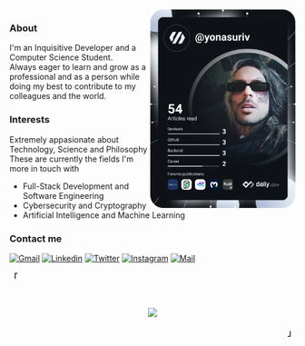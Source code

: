 <!-- Dev Card -->
<!-- https://api.daily.dev/get?r=yonasuriv // Referral Code for DailyDev (Under Construction) -->
<a href="https://www.yonasuriv.com" target="_blank">
    <img
      width="256"
      align="right"
      src="https://github.com/yonasuriv/yonasuriv/blob/main/devcard.svg"
      alt="Jonathan Di Rico (yonasuriv) Developer Card"
    />
  </a>
</div>
<!-- About -->

### About
I'm an Inquisitive Developer and a Computer Science Student.   
Always eager to learn and grow as a professional and as a person while doing my best to contribute to my colleagues and the world.

### Interests
Extremely appasionate about Technology, Science and Philosophy
These are currently the fields I'm more in touch with
- Full-Stack Development and Software Engineering
- Cybersecurity and Cryptography 
- Artificial Intelligence and Machine Learning


<!-- Contact -->
### Contact me 
   [![Gmail](https://img.shields.io/badge/website-0A0A0A?style=for-the-badge&logo=dev.to&logoColor=white)](https://www.yonasuriv.com) [![Linkedin](https://img.shields.io/badge/LinkedIn-0077B5?style=for-the-badge&logo=linkedin&logoColor=white)](https://www.linkedin.com/in/yonadirico) [![Twitter](	https://img.shields.io/badge/Twitter-1DA1F2?style=for-the-badge&logo=twitter&logoColor=white)](https://twitter.com/yonasuriv) [![Instagram](https://img.shields.io/badge/Instagram-E4405F?style=for-the-badge&logo=instagram&logoColor=white)](https://www.instagram.com/yonadirico/) [![Mail](https://img.shields.io/badge/Email-8B89CC?style=for-the-badge&logo=protonmail&logoColor=white)](mailto:dev@yonasuriv.com) 

<!-- Typing SVG -->
<p align="left"><strong><samp>「</samp></strong></p>
   <br>
   <p align="center">
          <image src="https://readme-typing-svg.herokuapp.com?color=3F898D&lines=Are+you+a+one+or+a+zero%3F">
              </p>
    <p align="right"><strong><samp>」</samp></strong></p>
<!--

I'm a **Software Engineer** and **Cybersecurity** Student inspired by curiosity, that's what drives me.

I'm extremely passionate about technology and the future, in the constant search for **creativity** and **innovation**, <br>under the foundations of **privacy** and **freedom**.

Always eager to learn, and grow as a professional and as a person while doing my best to contribute to the world and to my colleagues.


- 🧑‍🔬 I’m currently studying Computer Science at **Danmarks Tekniske Universitet**.
- 📖 Doing courses at **Platzi** and **FreeCodeCamp** and Training on **HackTheBox** and **CodeWars**
- 👯 I love ideas and being part of those who manage to carry them out.

<br>
        <br>
<h3 align="left">Stats</h3>
<p align="center"> <a href=""><img src="https://github-profile-trophy.vercel.app/?username=yonasuriv" alt="yonasuriv" /></a> </p>


<h3 align="left">Connect with me</h3>
<p align="left">
<a href="https://codepen.io/yonasuriv" target="blank"><img align="center" src="https://raw.githubusercontent.com/rahuldkjain/github-profile-readme-generator/master/src/images/icons/Social/codepen.svg" alt="yonasuriv" height="30" width="40" /></a>
<a href="https://dev.to/yonasuriv" target="blank"><img align="center" src="https://raw.githubusercontent.com/rahuldkjain/github-profile-readme-generator/master/src/images/icons/Social/devto.svg" alt="yonasuriv" height="30" width="40" /></a>
<a href="https://twitter.com/yonasuriv" target="blank"><img align="center" src="https://raw.githubusercontent.com/rahuldkjain/github-profile-readme-generator/master/src/images/icons/Social/twitter.svg" alt="yonasuriv" height="30" width="40" /></a>
<a href="https://linkedin.com/in/yonadirico" target="blank"><img align="center" src="https://raw.githubusercontent.com/rahuldkjain/github-profile-readme-generator/master/src/images/icons/Social/linked-in-alt.svg" alt="yonadirico" height="30" width="40" /></a>
<a href="https://stackoverflow.com/users/15966024" target="blank"><img align="center" src="https://raw.githubusercontent.com/rahuldkjain/github-profile-readme-generator/master/src/images/icons/Social/stack-overflow.svg" alt="15966024" height="30" width="40" /></a>
<a href="https://codesandbox.com/yonasuriv" target="blank"><img align="center" src="https://raw.githubusercontent.com/rahuldkjain/github-profile-readme-generator/master/src/images/icons/Social/codesandbox.svg" alt="yonasuriv" height="30" width="40" /></a>
<a href="https://kaggle.com/jonathandirico" target="blank"><img align="center" src="https://raw.githubusercontent.com/rahuldkjain/github-profile-readme-generator/master/src/images/icons/Social/kaggle.svg" alt="jonathandirico" height="30" width="40" /></a>
<a href="https://fb.com/yonadirico" target="blank"><img align="center" src="https://raw.githubusercontent.com/rahuldkjain/github-profile-readme-generator/master/src/images/icons/Social/facebook.svg" alt="yonadirico" height="30" width="40" /></a>
<a href="https://instagram.com/yonadirico" target="blank"><img align="center" src="https://raw.githubusercontent.com/rahuldkjain/github-profile-readme-generator/master/src/images/icons/Social/instagram.svg" alt="yonadirico" height="30" width="40" /></a>
<a href="https://hashnode.com/@yonasuriv" target="blank"><img align="center" src="https://raw.githubusercontent.com/rahuldkjain/github-profile-readme-generator/master/src/images/icons/Social/hashnode.svg" alt="@yonasuriv" height="30" width="40" /></a>
<a href="https://medium.com/yonasuriv" target="blank"><img align="center" src="https://raw.githubusercontent.com/rahuldkjain/github-profile-readme-generator/master/src/images/icons/Social/medium.svg" alt="yonasuriv" height="30" width="40" /></a>
<a href="https://www.codechef.com/users/yonasuriv" target="blank"><img align="center" src="https://cdn.jsdelivr.net/npm/simple-icons@3.1.0/icons/codechef.svg" alt="yonasuriv" height="30" width="40" /></a>
<a href="https://www.hackerrank.com/yonasuriv" target="blank"><img align="center" src="https://raw.githubusercontent.com/rahuldkjain/github-profile-readme-generator/master/src/images/icons/Social/hackerrank.svg" alt="yonasuriv" height="30" width="40" /></a>
<a href="https://www.leetcode.com/yonasuriv" target="blank"><img align="center" src="https://raw.githubusercontent.com/rahuldkjain/github-profile-readme-generator/master/src/images/icons/Social/leet-code.svg" alt="yonasuriv" height="30" width="40" /></a>
<a href="https://www.hackerearth.com/@yonasuriv" target="blank"><img align="center" src="https://raw.githubusercontent.com/rahuldkjain/github-profile-readme-generator/master/src/images/icons/Social/hackerearth.svg" alt="@yonasuriv" height="30" width="40" /></a>
<a href="https://auth.geeksforgeeks.org/user/yonasuriv" target="blank"><img align="center" src="https://raw.githubusercontent.com/rahuldkjain/github-profile-readme-generator/master/src/images/icons/Social/geeks-for-geeks.svg" alt="yonasuriv" height="30" width="40" /></a>
<a href="https://www.topcoder.com/members/yonasuriv" target="blank"><img align="center" src="https://raw.githubusercontent.com/rahuldkjain/github-profile-readme-generator/master/src/images/icons/Social/topcoder.svg" alt="yonasuriv" height="30" width="40" /></a>
<a href="https://discord.gg/P399qrZA" target="blank"><img align="center" src="https://raw.githubusercontent.com/rahuldkjain/github-profile-readme-generator/master/src/images/icons/Social/discord.svg" alt="P399qrZA" height="30" width="40" /></a>
</p>

 
<!-- <h3 align="left">Languages and Tools I currently use or I'm learning</h3>
<p align="left"> <a href="https://angular.io" target="_blank" rel="noreferrer"> <img src="https://angular.io/assets/images/logos/angular/angular.svg" alt="angular" width="40" height="40"/> </a> <a href="https://angular.io" target="_blank" rel="noreferrer"> <img src="https://raw.githubusercontent.com/devicons/devicon/master/icons/angularjs/angularjs-original-wordmark.svg" alt="angularjs" width="40" height="40"/> </a> <a href="https://www.arduino.cc/" target="_blank" rel="noreferrer"> <img src="https://cdn.worldvectorlogo.com/logos/arduino-1.svg" alt="arduino" width="40" height="40"/> </a> <a href="https://aws.amazon.com" target="_blank" rel="noreferrer"> <img src="https://raw.githubusercontent.com/devicons/devicon/master/icons/amazonwebservices/amazonwebservices-original-wordmark.svg" alt="aws" width="40" height="40"/> </a> <a href="https://azure.microsoft.com/en-in/" target="_blank" rel="noreferrer"> <img src="https://www.vectorlogo.zone/logos/microsoft_azure/microsoft_azure-icon.svg" alt="azure" width="40" height="40"/> </a> <a href="https://www.gnu.org/software/bash/" target="_blank" rel="noreferrer"> <img src="https://www.vectorlogo.zone/logos/gnu_bash/gnu_bash-icon.svg" alt="bash" width="40" height="40"/> </a> <a href="https://canvasjs.com" target="_blank" rel="noreferrer"> <img src="https://raw.githubusercontent.com/Hardik0307/Hardik0307/master/assets/canvasjs-charts.svg" alt="canvasjs" width="40" height="40"/> </a> <a href="https://www.w3schools.com/css/" target="_blank" rel="noreferrer"> <img src="https://raw.githubusercontent.com/devicons/devicon/master/icons/css3/css3-original-wordmark.svg" alt="css3" width="40" height="40"/> </a> <a  <a href="https://www.docker.com/" target="_blank" rel="noreferrer"> <img src="https://raw.githubusercontent.com/devicons/devicon/master/icons/docker/docker-original-wordmark.svg" alt="docker" width="40" height="40"/> </a> <a href="https://dotnet.microsoft.com/" target="_blank" rel="noreferrer"> <img src="https://raw.githubusercontent.com/devicons/devicon/master/icons/dot-net/dot-net-original-wordmark.svg" alt="dotnet" width="40" height="40"/> </a> <a href="https://firebase.google.com/" target="_blank" rel="noreferrer"> <img src="https://www.vectorlogo.zone/logos/firebase/firebase-icon.svg" alt="firebase" width="40" height="40"/> </a> <a href="https://flask.palletsprojects.com/" target="_blank" rel="noreferrer"> <img src="https://www.vectorlogo.zone/logos/pocoo_flask/pocoo_flask-icon.svg" alt="flask" width="40" height="40"/> </a> <a href="https://cloud.google.com" target="_blank" rel="noreferrer"> <img src="https://www.vectorlogo.zone/logos/google_cloud/google_cloud-icon.svg" alt="gcp" width="40" height="40"/> </a> <a href="https://git-scm.com/" target="_blank" rel="noreferrer"> <img src="https://www.vectorlogo.zone/logos/git-scm/git-scm-icon.svg" alt="git" width="40" height="40"/> </a> <a href="https://golang.org" target="_blank" rel="noreferrer"> <img src="https://raw.githubusercontent.com/devicons/devicon/master/icons/go/go-original.svg" alt="go" width="40" height="40"/> </a> <a href="https://www.w3.org/html/" target="_blank" rel="noreferrer"> <img src="https://raw.githubusercontent.com/devicons/devicon/master/icons/html5/html5-original-wordmark.svg" alt="html5" width="40" height="40"/> </a> <a href="https://ifttt.com/" target="_blank" rel="noreferrer"> <img src="https://www.vectorlogo.zone/logos/ifttt/ifttt-ar21.svg" alt="ifttt" width="40" height="40"/> </a> <a href="https://developer.mozilla.org/en-US/docs/Web/JavaScript" target="_blank" rel="noreferrer"> <img src="https://raw.githubusercontent.com/devicons/devicon/master/icons/javascript/javascript-original.svg" alt="javascript" width="40" height="40"/> </a> <a href="https://kubernetes.io" target="_blank" rel="noreferrer"> <img src="https://www.vectorlogo.zone/logos/kubernetes/kubernetes-icon.svg" alt="kubernetes" width="40" height="40"/> </a> <a href="https://laravel.com/" target="_blank" rel="noreferrer"> <img src="https://raw.githubusercontent.com/devicons/devicon/master/icons/laravel/laravel-plain-wordmark.svg" alt="laravel" width="40" height="40"/> </a> <a href="https://www.linux.org/" target="_blank" rel="noreferrer"> <img src="https://raw.githubusercontent.com/devicons/devicon/master/icons/linux/linux-original.svg" alt="linux" width="40" height="40"/> </a> <a href="https://www.mongodb.com/" target="_blank" rel="noreferrer"> <img src="https://raw.githubusercontent.com/devicons/devicon/master/icons/mongodb/mongodb-original-wordmark.svg" alt="mongodb" width="40" height="40"/> </a> <a href="https://www.mysql.com/" target="_blank" rel="noreferrer"> <img src="https://raw.githubusercontent.com/devicons/devicon/master/icons/mysql/mysql-original-wordmark.svg" alt="mysql" width="40" height="40"/> </a> <a href="https://nodejs.org" target="_blank" rel="noreferrer"> <img src="https://raw.githubusercontent.com/devicons/devicon/master/icons/nodejs/nodejs-original-wordmark.svg" alt="nodejs" width="40" height="40"/> </a> <a href="https://www.oracle.com/" target="_blank" rel="noreferrer"> <img src="https://raw.githubusercontent.com/devicons/devicon/master/icons/oracle/oracle-original.svg" alt="oracle" width="40" height="40"/> </a> <a href="https://www.postgresql.org" target="_blank" rel="noreferrer"> <img src="https://raw.githubusercontent.com/devicons/devicon/master/icons/postgresql/postgresql-original-wordmark.svg" alt="postgresql" width="40" height="40"/> </a> <a href="https://www.python.org" target="_blank" rel="noreferrer"> <img src="https://raw.githubusercontent.com/devicons/devicon/master/icons/python/python-original.svg" alt="python" width="40" height="40"/> </a> <a href="https://reactjs.org/" target="_blank" rel="noreferrer"> <img src="https://raw.githubusercontent.com/devicons/devicon/master/icons/react/react-original-wordmark.svg" alt="react" width="40" height="40"/> </a> <a href="https://sass-lang.com" target="_blank" rel="noreferrer"> <img src="https://raw.githubusercontent.com/devicons/devicon/master/icons/sass/sass-original.svg" alt="sass" width="40" height="40"/> </a> <a href="https://www.tensorflow.org" target="_blank" rel="noreferrer"> <img src="https://www.vectorlogo.zone/logos/tensorflow/tensorflow-icon.svg" alt="tensorflow" width="40" height="40"/> </a> <a href="https://unity.com/" target="_blank" rel="noreferrer"> <img src="https://www.vectorlogo.zone/logos/unity3d/unity3d-icon.svg" alt="unity" width="40" height="40"/> </a> <a href="https://vuejs.org/" target="_blank" rel="noreferrer"> <img src="https://raw.githubusercontent.com/devicons/devicon/master/icons/vuejs/vuejs-original-wordmark.svg" alt="vuejs" width="40" height="40"/> </a> <a href="https://zapier.com" target="_blank" rel="noreferrer"> <img src="https://www.vectorlogo.zone/logos/zapier/zapier-icon.svg" alt="zapier" width="40" height="40"/> </a> </p> 


<p><img align="center" src="https://github-readme-stats.vercel.app/api/top-langs?username=yonasuriv&show_icons=true&locale=en&layout=compact" alt="yonasuriv" /></p>

<p><img align="center" src="https://github-readme-stats.vercel.app/api?username=yonasuriv&show_icons=true&locale=en" alt="yonasuriv" /></p>

<p><img align="center" src="https://github-readme-streak-stats.herokuapp.com/?user=yonasuriv&" alt="yonasuriv" /></p>

<h3 align="left">Support</h3>
<p><a href="https://www.buymeacoffee.com/yonasuriv"> <img align="center" src="https://cdn.buymeacoffee.com/buttons/v2/default-yellow.png" height="50" width="210" alt="yonasuriv" /></a><a href="https://ko-fi.com/yonasuriv">  <img align="center" src="https://cdn.ko-fi.com/cdn/kofi3.png?v=3" height="50" width="210" alt="yonasuriv" /></a></p><br><br><br>





